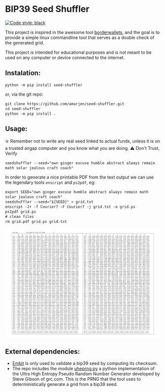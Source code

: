 # BIP39 Seed Shuffler
[![Code style: black](https://img.shields.io/badge/code%20style-black-000000.svg)](https://github.com/psf/black)

This project is inspired in the awesome tool [borderwallets](https://www.borderwallets.com/),
and the goal is to provide a simple linux commandline tool that serves as a double
check of the generated grid.

This project is intended for educational purposes and is not meant to be used on
any computer or device connected to the internet.

## Instalation:

```
python -m pip install seed-shuffler
```

or, via the git repo:
```
git clone https://github.com/amarjen/seed-shuffler.git
cd seed-shuffler
python -m pip install .
```

## Usage:
:biohazard: Remember not to write any real seed linked to actual funds,
unless it is on a trusted airgap computer and you know what you are doing.
:warning: Don't Trust, Verify

```
seedshuffler --seed="own ginger excuse humble abstract always remain math solar jealous craft coach"
```

In order to generate a nice printable PDF from the text output we can use the legendary tools `enscript` and `ps2pdf`, eg:
```
export SEED="own ginger excuse humble abstract always remain math solar jealous craft coach"
seedshuffler --seed="${SEED}" > grid.txt
enscript -2r -f Courier7 -F Courier7 -j grid.txt -o grid.ps
ps2pdf grid.ps
# clean files
rm grid.pdf grid.ps grid.txt
```

![image](./grid.jpg)

## External dependencies:
- [Embit](https://www.embit.rocks) is only used to validate a bip39 seed by computing its checksum.
- The repo includes the module [uheprng.py](https://github.com/wuftymerguftyguff/uheprng) a python implementation of the Ultra High Entropy Pseudo Random Number Generator developed by
Steve Gibson of grc.com. This is the PRNG that the tool uses to deterministically generate a grid from a bip39 seed.
